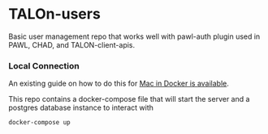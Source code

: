 # TALOn-users
Basic user management repo that works well with pawl-auth plugin used in PAWL, CHAD, and TALON-client-apis.

### Local Connection
An existing guide on how to do this for [Mac in Docker is available](https://database.guide/how-to-install-sql-server-on-a-mac/).

This repo contains a docker-compose file that will start the server and a postgres database instance to interact with

`docker-compose up`